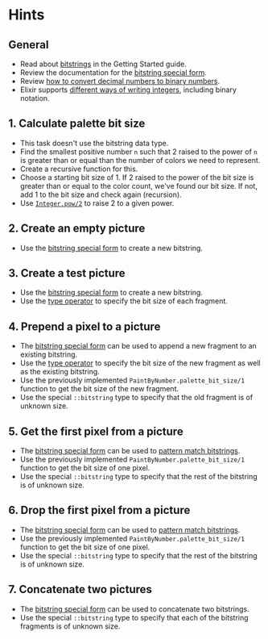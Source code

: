 # Hints

## General

- Read about [bitstrings][bitstring] in the Getting Started guide.
- Review the documentation for the [bitstring special form][bitstring-form].
- Review [how to convert decimal numbers to binary numbers][decimal-to-binary-youtube].
- Elixir supports [different ways of writing integers][integer-literal], including binary notation.

## 1. Calculate palette bit size

- This task doesn't use the bitstring data type.
- Find the smallest positive number `n` such that 2 raised to the power of `n` is greater than or equal than the number of colors we need to represent.
- Create a recursive function for this.
- Choose a starting bit size of 1. If 2 raised to the power of the bit size is greater than or equal to the color count, we've found our bit size. If not, add 1 to the bit size and check again (recursion).
- Use [`Integer.pow/2`][integer-pow] to raise 2 to a given power.

## 2. Create an empty picture

- Use the [bitstring special form][bitstring-form] to create a new bitstring.

## 3. Create a test picture

- Use the [bitstring special form][bitstring-form] to create a new bitstring.
- Use the [type operator][type-operator] to specify the bit size of each fragment.

## 4. Prepend a pixel to a picture

- The [bitstring special form][bitstring-form] can be used to append a new fragment to an existing bitstring.
- Use the [type operator][type-operator] to specify the bit size of the new fragment as well as the existing bitstring.
- Use the previously implemented `PaintByNumber.palette_bit_size/1` function to get the bit size of the new fragment.
- Use the special `::bitstring` type to specify that the old fragment is of unknown size.

## 5. Get the first pixel from a picture

- The [bitstring special form][bitstring-form] can be used to [pattern match bitstrings][bitstring-matching].
- Use the previously implemented `PaintByNumber.palette_bit_size/1` function to get the bit size of one pixel.
- Use the special `::bitstring` type to specify that the rest of the bitstring is of unknown size.

## 6. Drop the first pixel from a picture

- The [bitstring special form][bitstring-form] can be used to [pattern match bitstrings][bitstring-matching].
- Use the previously implemented `PaintByNumber.palette_bit_size/1` function to get the bit size of one pixel.
- Use the special `::bitstring` type to specify that the rest of the bitstring is of unknown size.

## 7. Concatenate two pictures

- The [bitstring special form][bitstring-form] can be used to concatenate two bitstrings.
- Use the special `::bitstring` type to specify that each of the bitstring fragments is of unknown size.

[decimal-to-binary-youtube]: https://www.youtube.com/watch?v=H4BstqvgBow
[integer-literal]: https://hexdocs.pm/elixir/syntax-reference.html#integers-in-other-bases-and-unicode-code-points
[bitstring]: https://hexdocs.pm/elixir/binaries-strings-and-charlists.html#bitstrings
[bitstring-form]: https://hexdocs.pm/elixir/Kernel.SpecialForms.html#%3C%3C%3E%3E/1
[bitstring-matching]: https://hexdocs.pm/elixir/Kernel.SpecialForms.html#%3C%3C%3E%3E/1-binary-bitstring-matching
[type-operator]: https://hexdocs.pm/elixir/Kernel.SpecialForms.html#::/2
[integer-pow]: https://hexdocs.pm/elixir/Integer.html#pow/2